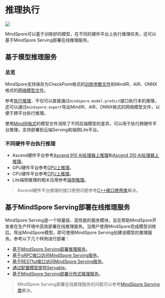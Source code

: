 # 推理执行

<a href="https://gitee.com/mindspore/docs/blob/master/docs/mindspore/source_zh_cn/migration_guide/inference.md" target="_blank"><img src="https://mindspore-website.obs.cn-north-4.myhuaweicloud.com/website-images/master/resource/_static/logo_source.png"></a>

MindSpore可以基于训练好的模型，在不同的硬件平台上执行推理任务，还可以基于MindSpore Serving部署在线推理服务。

## 基于模型推理服务

### 总览

MindSpore支持保存为CheckPoint格式的[训练参数文件](https://www.mindspore.cn/tutorials/experts/zh-CN/master/infer/inference.html#模型文件)和MindIR、AIR、ONNX格式的[网络模型文件](https://www.mindspore.cn/tutorials/experts/zh-CN/master/infer/inference.html#模型文件)。

参考[执行推理](https://www.mindspore.cn/tutorials/experts/zh-CN/master/infer/inference.html#执行推理)，不仅可以直接通过`mindspore.model.predict`接口执行本机推理，还可以通过`mindspore.export`导出MindIR、AIR、ONNX格式的网络模型文件，以便于跨平台执行推理。

使用[MindIR格式](https://www.mindspore.cn/tutorials/experts/zh-CN/master/infer/inference.html#mindir介绍)的模型文件消除了不同后端模型的差异，可以用于执行跨硬件平台推理，支持部署到云端Serving和端侧Lite平台。

### 不同硬件平台执行推理

- Ascend硬件平台参考[Ascend 910 AI处理器上推理](https://www.mindspore.cn/tutorials/experts/zh-CN/master/infer/ascend_910_mindir.html)和[Ascend 310 AI处理器上推理](https://www.mindspore.cn/tutorials/experts/zh-CN/master/infer/ascend_310_air.html)。
- GPU硬件平台参考[GPU上推理](https://www.mindspore.cn/tutorials/experts/zh-CN/master/infer/cpu_gpu_mindir.html)。
- CPU硬件平台参考[CPU上推理](https://www.mindspore.cn/tutorials/experts/zh-CN/master/infer/cpu_gpu_mindir.html)。
- Lite端侧推理的相关应用参考[端侧推理](https://www.mindspore.cn/lite/docs/zh-CN/master/index.html)。

> Ascend硬件平台推理的接口使用问题参考[C++接口使用类](https://www.mindspore.cn/docs/zh-CN/master/faq/inference.html#c)解决。

## 基于MindSpore Serving部署在线推理服务

MindSpore Serving是一个轻量级、高性能的服务模块，旨在帮助MindSpore开发者在生产环境中高效部署在线推理服务。当用户使用MindSpore完成模型训练后，导出MindSpore模型，即可使用MindSpore Serving创建该模型的推理服务。参考以下几个样例进行部署：

- [基于MindSpore Serving部署推理服务](https://www.mindspore.cn/serving/docs/zh-CN/master/serving_example.html)。
- [基于gRPC接口访问MindSpore Serving服务](https://www.mindspore.cn/serving/docs/zh-CN/master/serving_grpc.html)。
- [基于RESTful接口访问MindSpore Serving服务](https://www.mindspore.cn/serving/docs/zh-CN/master/serving_restful.html)。
- [通过配置模型提供Servable](https://www.mindspore.cn/serving/docs/zh-CN/master/serving_model.html)。
- [基于MindSpore Serving部署分布式推理服务](https://www.mindspore.cn/serving/docs/zh-CN/master/serving_distributed_example.html)。

> MindSpore Serving部署在线推理服务的问题可以参考[MindSpore Serving类](https://www.mindspore.cn/tutorials/experts/zh-CN/master/infer/cpu_gpu_mindir.html#mindspore-serving)解决。
